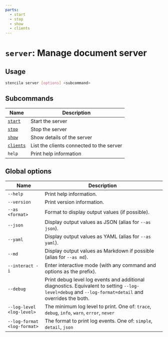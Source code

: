 ```yaml
---
parts:
  - start
  - stop
  - show
  - clients
---
```


<!-- Generated from doc comments in Rust. Do not edit. -->

# `server`: Manage document server

## Usage

```sh
stencila server [options] <subcommand>
```

## Subcommands

| Name                 | Description                              |
| -------------------- | ---------------------------------------- |
| [`start`](start)     | Start the server                         |
| [`stop`](stop)       | Stop the server                          |
| [`show`](show)       | Show details of the server               |
| [`clients`](clients) | List the clients connected to the server |
| `help`               | Print help information                   |

## Global options

| Name                        | Description                                                                                                                                          |
| --------------------------- | ---------------------------------------------------------------------------------------------------------------------------------------------------- |
| `--help`                    | Print help information.                                                                                                                              |
| `--version`                 | Print version information.                                                                                                                           |
| `--as <format>`             | Format to display output values (if possible).                                                                                                       |
| `--json`                    | Display output values as JSON (alias for `--as json`).                                                                                               |
| `--yaml`                    | Display output values as YAML (alias for `--as yaml`).                                                                                               |
| `--md`                      | Display output values as Markdown if possible (alias for `--as md`).                                                                                 |
| `--interact -i`             | Enter interactive mode (with any command and options as the prefix).                                                                                 |
| `--debug`                   | Print debug level log events and additional diagnostics. Equivalent to setting `--log-level=debug` and `--log-format=detail` and overrides the both. |
| `--log-level <log-level>`   | The minimum log level to print. One of: `trace`, `debug`, `info`, `warn`, `error`, `never`                                                           |
| `--log-format <log-format>` | The format to print log events. One of: `simple`, `detail`, `json`                                                                                   |
